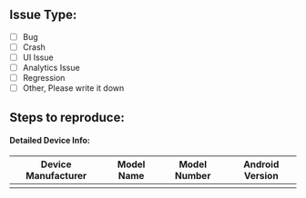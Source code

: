 ## Issue Type:
<!-- To checkmark any of the list item add 'x' in between square brackets -->
- [ ] Bug
- [ ] Crash
- [ ] UI Issue
- [ ] Analytics Issue
- [ ] Regression
- [ ] Other, Please write it down

## Steps to reproduce:

#### Detailed Device Info:

| Device Manufacturer | Model Name | Model Number | Android Version |
|--------------|----------|-----------|-----|
| <Device Manufacturer> | <Model Name> | <Model Number> | <Android Version> |
